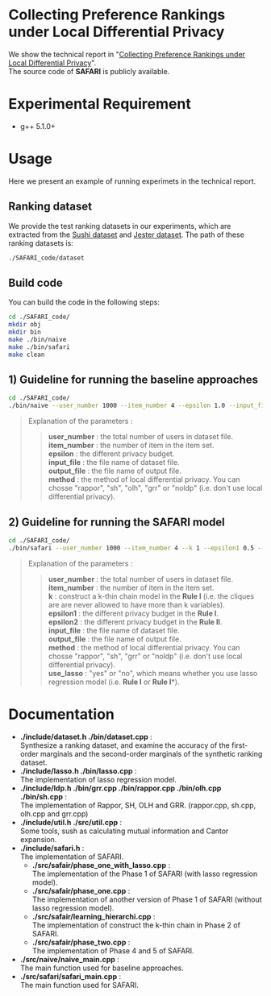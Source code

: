 # Collecting Preference Rankings under Local Differential Privacy
 
We show the technical report in "[Collecting Preference Rankings under Local Differential Privacy](https://github.com/cheng-lab-at-bupt/SAFARI/blob/master/Collecting%20Preference%20Rankings%20under%20Local%20Differential%20Privacy%20(technical%20report).pdf)".  
The source code of **SAFARI** is publicly available.


# Experimental Requirement
- g++  5.1.0+

# Usage
Here we present an example of running experimets in the technical report.

## Ranking dataset

We provide the test ranking datasets in our experiments, which are extracted from the [Sushi dataset](http://www.kamishima.net/sushi/) and [Jester dataset](http://goldberg.berkeley.edu/jester-data/). The path of these ranking datasets is:
```bash
./SAFARI_code/dataset
```

## Build code
You can build the code in the following steps:
```bash
cd ./SAFARI_code/
mkdir obj
mkdir bin
make ./bin/naive 
make ./bin/safari 
make clean
```


## 1) Guideline for running the baseline approaches 
```bash
cd ./SAFARI_code/
./bin/naive --user_number 1000 --item_number 4 --epsilon 1.0 --input_file ./demo_dataset.txt --output_file out.txt --method rappor
```
> Explanation of the parameters :  
>> **user_number** : the total number of users in dataset file.  
>> **item_number** : the number of item in the item set.  
>> **epsilon** : the different privacy budget.  
>> **input_file** : the file name of dataset file.  
>> **output_file** : the file name of output file.  
>> **method** : the method of local differential privacy. You can chosse "rappor", "sh", "olh", "grr" or "noldp" (i.e. don't use local differential privacy).

## 2) Guideline for running the SAFARI model
```bash
cd ./SAFARI_code/
./bin/safari --user_number 1000 --item_number 4 --k 1 --epsilon1 0.5 --epsilon2 0.5 --input_file ./demo_dataset.txt --output_file out.txt --method rappor --use_lasso yes
```
> Explanation of the parameters :  
>> **user_number** : the total number of users in dataset file.   
>> **item_number** : the number of item in the item set.  
>> **k** : construct a k-thin chain model in the **Rule I** (i.e. the cliques are are never allowed to have more than k variables).   
>> **epsilon1** : the different privacy budget in the **Rule I**.  
>> **epsilon2** : the different privacy budget in the **Rule II**.  
>> **input_file** : the file name of dataset file.  
>> **output_file** : the file name of output file.  
>> **method** : the method of local differential privacy. You can chosse "rappor", "sh", "grr" or "noldp" (i.e. don't use local differential privacy).  
>> **use_lasso** : "yes" or "no", which means whether you use lasso regression model (i.e. **Rule I** or **Rule I***).

# Documentation
- **./include/dataset.h ./bin/dataset.cpp** :  
    Synthesize a ranking dataset, and examine the accuracy of the first-order marginals and the second-order marginals of the synthetic ranking dataset.
- **./include/lasso.h ./bin/lasso.cpp** :  
    The implementation of lasso regression model.
- **./include/ldp.h ./bin/grr.cpp ./bin/rappor.cpp ./bin/olh.cpp ./bin/sh.cpp** :  
    The implementation of Rappor, SH, OLH and GRR. (rappor.cpp, sh.cpp, olh.cpp and grr.cpp)
- **./include/util.h ./src/util.cpp** :  
    Some tools, sush as calculating mutual information and Cantor expansion.
- **./include/safari.h** :  
    The implementation of SAFARI. 
    - **./src/safair/phase_one_with_lasso.cpp** :  
        The implementation of the Phase 1 of SAFARI (with lasso regression model). 
    - **./src/safair/phase_one.cpp** :  
        The implementation of another version of Phase 1 of SAFARI (without lasso regression model). 
    - **./src/safair/learning_hierarchi.cpp** :  
        The implementation of construct the k-thin chain in Phase 2 of SAFARI.
    - **./src/safair/phase_two.cpp** :  
        The implementation of Phase 4 and 5 of SAFARI.
- **./src/naive/naive_main.cpp** :  
    The main function used for baseline approaches.
- **./src/safari/safari_main.cpp** :  
    The main function used for SAFARI.




